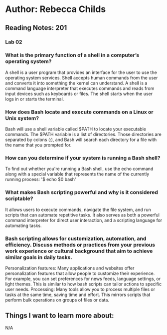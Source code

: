 # Author: Rebecca Childs
## Reading Notes: 201
### Lab 02

### What is the primary function of a shell in a computer’s operating system?
A shell is a user program that provides an interface for the user to use the operating system services. Shell accepts human commands from the user and converts it into something the kernel can understand. A shell is a command language interpreter that executes commands and reads from input devices such as keyboards or files. The shell starts when the user logs in or starts the terminal.
### How does Bash locate and execute commands on a Linux or Unix system?
Bash will use a shell variable called $PATH to locate your executable commands. The $PATH variable is a list of directories. Those directories are separated by colons (:), and Bash will search each directory for a file with the name that you prompted for. 
### How can you determine if your system is running a Bash shell?
To find out whether you're running a Bash shell, use the echo command along with a special variable that represents the name of the currently running process: '$ echo $0
bash'
### What makes Bash scripting powerful and why is it considered scriptable?
It allows users to execute commands, navigate the file system, and run scripts that can automate repetitive tasks. It also serves as both a powerful command interpreter for direct user interaction, and a scripting language for automating tasks. 
### Bash scripting allows for customization, automation, and efficiency. Discuss methods or practices from your previous work experience or cultural background that aim to achieve similar goals in daily tasks.
Personalization features: Many applications and websites offer personalization features that allow people to customize their experience. For example, you can set preferences for news feeds, language settings, or light themes. This is similar to how bash scripts can tailor actions to specific user needs.
Processing: Many tools allow you to process multiple files or tasks at the same time, saving time and effort. This mirrors scripts that perform bulk operations on groups of files or data.
## Things I want to learn more about:
N/A
